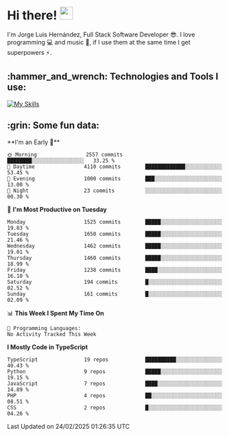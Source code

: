 <h1 align="left">
 <abc>
  <br>Hi there! <img src="https://user-images.githubusercontent.com/42378118/110234147-e3259600-7f4e-11eb-95be-0c4047144dea.gif" width="30"><br>
 </abc>
</h1>

I'm Jorge Luis Hernández, Full Stack Software Developer :sunglasses:. I love programming :computer: and music :musical_score:, if I use them at the same time I get superpowers :zap:. 


<h2 align="left">:hammer_and_wrench: Technologies and Tools I use:</h2>

[![My Skills](https://skillicons.dev/icons?i=js,ts,html,css,py,vue,react,next,nest,postgres,mysql)](https://skillicons.dev)

<h2 align="left">:grin: Some fun data:</h2>
<!--START_SECTION:waka-->
**I'm an Early 🐤** 

```text
🌞 Morning                2557 commits        ████████░░░░░░░░░░░░░░░░░   33.25 % 
🌆 Daytime                4110 commits        █████████████░░░░░░░░░░░░   53.45 % 
🌃 Evening                1000 commits        ███░░░░░░░░░░░░░░░░░░░░░░   13.00 % 
🌙 Night                  23 commits          ░░░░░░░░░░░░░░░░░░░░░░░░░   00.30 % 
```
📅 **I'm Most Productive on Tuesday** 

```text
Monday                   1525 commits        █████░░░░░░░░░░░░░░░░░░░░   19.83 % 
Tuesday                  1650 commits        █████░░░░░░░░░░░░░░░░░░░░   21.46 % 
Wednesday                1462 commits        █████░░░░░░░░░░░░░░░░░░░░   19.01 % 
Thursday                 1460 commits        █████░░░░░░░░░░░░░░░░░░░░   18.99 % 
Friday                   1238 commits        ████░░░░░░░░░░░░░░░░░░░░░   16.10 % 
Saturday                 194 commits         █░░░░░░░░░░░░░░░░░░░░░░░░   02.52 % 
Sunday                   161 commits         █░░░░░░░░░░░░░░░░░░░░░░░░   02.09 % 
```


📊 **This Week I Spent My Time On** 

```text
💬 Programming Languages: 
No Activity Tracked This Week
```

**I Mostly Code in TypeScript** 

```text
TypeScript               19 repos            ██████████░░░░░░░░░░░░░░░   40.43 % 
Python                   9 repos             █████░░░░░░░░░░░░░░░░░░░░   19.15 % 
JavaScript               7 repos             ████░░░░░░░░░░░░░░░░░░░░░   14.89 % 
PHP                      4 repos             ██░░░░░░░░░░░░░░░░░░░░░░░   08.51 % 
CSS                      2 repos             █░░░░░░░░░░░░░░░░░░░░░░░░   04.26 % 
```




 Last Updated on 24/02/2025 01:26:35 UTC
<!--END_SECTION:waka-->
